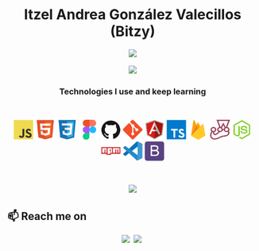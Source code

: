 <!--
### Hi there 👋

**BitzyG/BitzyG** is a ✨ _special_ ✨ repository because its `README.md` (this file) appears on your GitHub profile.

Here are some ideas to get you started:

- 🔭 I’m currently working on ...
- 🌱 I’m currently learning ...
- 👯 I’m looking to collaborate on ...
- 🤔 I’m looking for help with ...
- 💬 Ask me about ...
- 📫 How to reach me: ...
- 😄 Pronouns: ...
- ⚡ Fun fact: ...
-->

<h1 align="center">Itzel Andrea González Valecillos (Bitzy)</h1>

 <p align="center">
    <img src="https://readme-typing-svg.herokuapp.com?color=%23B61D47&size=25&center=true&vCenter=true&lines=Front-end+Developer;Architect;Pet+Lover"/>
</p>


<p align="center"><img src="https://profile-counter.glitch.me/{BitzyG}/count.svg"></p>

<h3 align="center">Technologies I use and keep learning</h3>

<br>

<p align="center">
    <a> <img src="https://raw.githubusercontent.com/BitzyG/BitzyG/3f9e5eec0cb421062fbb96e567d91e99267f3368/javascript.svg" width="40" height="40"/> </a>
    <a> <img src="https://raw.githubusercontent.com/BitzyG/BitzyG/3f9e5eec0cb421062fbb96e567d91e99267f3368/html5.svg" width="40" height="40"/> </a>
    <a> <img src="https://raw.githubusercontent.com/BitzyG/BitzyG/3f9e5eec0cb421062fbb96e567d91e99267f3368/css3.svg" width="40" height="40"/> </a>
    <a> <img src="https://raw.githubusercontent.com/BitzyG/BitzyG/3f9e5eec0cb421062fbb96e567d91e99267f3368/figma.svg" width="40" height="40"/> </a>    
    <a> <img src="https://raw.githubusercontent.com/BitzyG/BitzyG/3f9e5eec0cb421062fbb96e567d91e99267f3368/github.svg" width="40" height="40"/> </a>
    <a> <img src="https://raw.githubusercontent.com/BitzyG/BitzyG/3f9e5eec0cb421062fbb96e567d91e99267f3368/git.svg" width="40" height="40"/> </a>    
    <a> <img src="https://raw.githubusercontent.com/BitzyG/BitzyG/3f9e5eec0cb421062fbb96e567d91e99267f3368/angularjs.svg" width="40" height="40"/> </a>
    <a> <img src="https://raw.githubusercontent.com/BitzyG/BitzyG/3f9e5eec0cb421062fbb96e567d91e99267f3368/typescript.svg" width="40" height="40"/> </a>    
    <a> <img src="https://raw.githubusercontent.com/BitzyG/BitzyG/3f9e5eec0cb421062fbb96e567d91e99267f3368/firebase.svg" width="40" height="40"/> </a>
    <a> <img src="https://raw.githubusercontent.com/BitzyG/BitzyG/3f9e5eec0cb421062fbb96e567d91e99267f3368/jest.svg" width="40" height="40"/> </a>
    <a> <img src="https://raw.githubusercontent.com/BitzyG/BitzyG/3f9e5eec0cb421062fbb96e567d91e99267f3368/nodejs.svg" width="40" height="40"/> </a>
    <a> <img src="https://raw.githubusercontent.com/BitzyG/BitzyG/3f9e5eec0cb421062fbb96e567d91e99267f3368/npm.svg" width="40" height="40"/> </a>
    <a> <img src="https://raw.githubusercontent.com/BitzyG/BitzyG/3f9e5eec0cb421062fbb96e567d91e99267f3368/vscode.svg" width="40" height="40"/> </a>
    <a> <img src="https://raw.githubusercontent.com/BitzyG/BitzyG/3f9e5eec0cb421062fbb96e567d91e99267f3368/bootstrap.svg" width="40" height="40"/></a>    
 </p>
 
 <br>
 
<p align="center">
    <img src="https://github-readme-stats.vercel.app/api?username=BitzyG&show_icons=true&theme=panda"/>
</p>

<!--  <p align="center">
    <img src="https://github-readme-stats.vercel.app/api/top-langs/?username=BitzyG&langs_count=10&theme=panda&layout=compact">
 </p> -->
 
 <h2 align="left">📫 Reach me on</h2>
<p align="center">
  <a target="_blank"href="www.linkedin.com/in/itzel-andrea-gonzalez-72308212a"><img src="https://img.shields.io/badge/linkedin-%230077B5.svg?&style=for-the-badge&logo=linkedin&logoColor=white" /></a>&nbsp;
  <a href="mailto:gv.itzelandrea@gmail.com?subject=Hello%20Pamela,%20From%20Github"><img src="https://img.shields.io/badge/gmail-%23D14836.svg?&style=for-the-badge&logo=gmail&logoColor=white" /></a>&nbsp;
</p>
